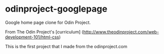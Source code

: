 # odinproject-googlepage
Google home page clone for Odin Project.

From The Odin Project's [curriculum]
(http://www.theodinproject.com/web-development-101/html-css)

This is the first project that I made from the odinproject.com
